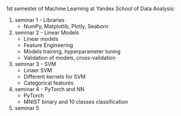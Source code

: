 1st semester of Machine Learning at Yandex School of Data Analysis:
1. seminar 1 - Libraries
   - NumPy, Matplotlib, Plotly, Seaborn
2. seminar 2 - Linear Models
   - Linear models
   - Feature Engineering
   - Models training, hyperparameter tuning
   - Validation of models, cross-validation
3. seminar 3 - SVM
   - Linaer SVM
   - Different kernels for SVM
   - Categorical features
4. seminar 4 - PyTorch and NN
   - PyTorch
   - MNIST binary and 10 classes classification
5. seminar 5
